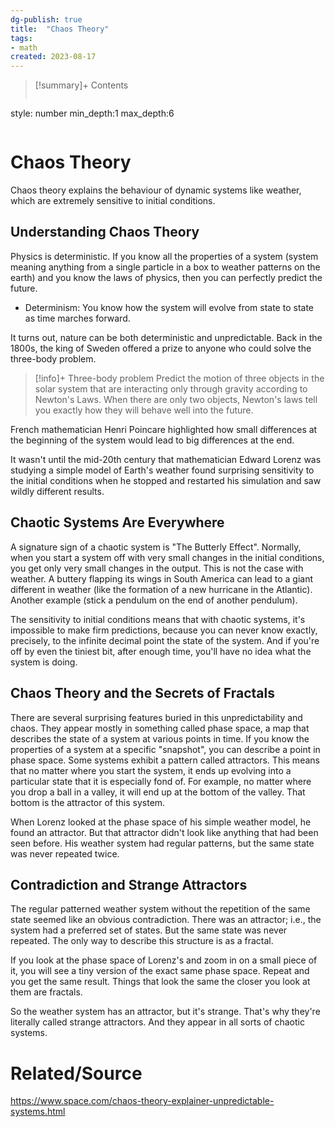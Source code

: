 ```yaml
---
dg-publish: true
title:  "Chaos Theory"
tags:
- math
created: 2023-08-17
---
```


>[!summary]+ Contents
>```toc
style: number
min_depth:1
max_depth:6 
>```


# Chaos Theory
Chaos theory explains the behaviour of dynamic systems like weather, which are extremely sensitive to initial conditions.

## Understanding Chaos Theory
Physics is deterministic. If you know all the properties of a system (system meaning anything from a single particle in a box to weather patterns on the earth) and you know the laws of physics, then you can perfectly predict the future.
- Determinism: You know how the system will evolve from state to state as time marches forward.

It turns out, nature can be both deterministic and unpredictable.
Back in the 1800s, the king of Sweden offered a prize to anyone who could solve the three-body problem.

> [!info]+ Three-body problem
> Predict the motion of three objects in the solar system that are interacting only through gravity according to Newton's Laws. When there are only two objects, Newton's laws tell you exactly how they will behave well into the future.

French mathematician Henri Poincare highlighted how small differences at the beginning of the system would lead to big differences at the end. 

It wasn't until the mid-20th century that mathematician Edward Lorenz was studying a simple model of Earth's weather found surprising sensitivity to the initial conditions when he stopped and restarted his simulation and saw wildly different results. 

## Chaotic Systems Are Everywhere
A signature sign of a chaotic system is "The Butterly Effect". Normally, when you start a system off with very small changes in the initial conditions, you get only very small changes in the output. This is not the case with weather. A buttery flapping its wings in South America can lead to a giant different in weather (like the formation of a new hurricane in the Atlantic). Another example (stick a pendulum on the end of another pendulum). 

The sensitivity to initial conditions means that with chaotic systems, it's impossible to make firm predictions, because you can never know exactly, precisely, to the infinite decimal point the state of the system. And if you're off by even the tiniest bit, after enough time, you'll have no idea what the system is doing.

## Chaos Theory and the Secrets of Fractals
There are several surprising features buried in this unpredictability and chaos. They appear mostly in something called phase space, a map that describes the state of a system at various points in time. If you know the properties of a system at a specific "snapshot", you can describe a point in phase space. Some systems exhibit a pattern called attractors. This means that no matter where you start the system, it ends up evolving into a particular state that it is especially fond of. For example, no matter where you drop a ball in a valley, it will end up at the bottom of the valley. That bottom is the attractor of this system.

When Lorenz looked at the phase space of his simple weather model, he found an attractor. But that attractor didn't look like anything that had been seen before. His weather system had regular patterns, but the same state was never repeated twice. 

## Contradiction and Strange Attractors
The regular patterned weather system without the repetition of the same state seemed like an obvious contradiction. There was an attractor; i.e., the system had a preferred set of states. But the same state was never repeated. The only way to describe this structure is as a fractal. 

If you look at the phase space of Lorenz's and zoom in on a small piece of it, you will see a tiny version of the exact same phase space. Repeat and you get the same result. Things that look the same the closer you look at them are fractals. 

So the weather system has an attractor, but it's strange. That's why they're literally called strange attractors. And they appear in all sorts of chaotic systems.








# Related/Source
https://www.space.com/chaos-theory-explainer-unpredictable-systems.html